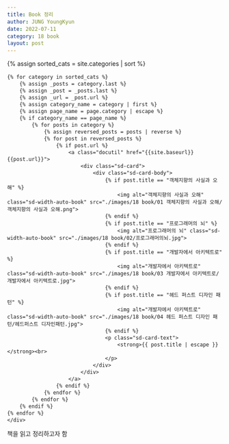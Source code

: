 ```yaml
---
title: Book 정리
author: JUNG YoungKyun
date: 2022-07-11
category: 18 book
layout: post
---
```


<div class="sd-container-fluid ">
    <div class="docutils">
    {% assign sorted_cats = site.categories | sort %}

    {% for category in sorted_cats %}
        {% assign _posts = category.last %}
        {% assign _post = _posts.last %}
        {% assign _url = _post.url %}
        {% assign category_name = category | first %}
        {% assign page_name = page.category | escape %}
        {% if category_name == page_name %}
            {% for posts in category %}
                {% assign reversed_posts = posts | reverse %}
                {% for post in reversed_posts %}
                    {% if post.url %}
                        <a class="docutil" href="{{site.baseurl}}{{post.url}}">
                            <div class="sd-card">
                                <div class="sd-card-body">
                                    {% if post.title == "객체지향의 사실과 오해" %}
                                        <img alt="객체지향의 사실과 오해" class="sd-width-auto-book" src="./images/18 book/01 객체지향의 사실과 오해/객체지향의 사실과 오해.png">
                                    {% endif %}
                                    {% if post.title == "프로그래머의 뇌" %}
                                        <img alt="프로그래머의 뇌" class="sd-width-auto-book" src="./images/18 book/02/프로그래머의뇌.jpg">
                                    {% endif %}
                                    {% if post.title == "개발자에서 아키텍트로" %}
                                        <img alt="개발자에서 아키텍트로" class="sd-width-auto-book" src="./images/18 book/03 개발자에서 아키텍트로/개발자에서 아키텍트로.jpg">
                                    {% endif %}
                                    {% if post.title == "헤드 퍼스트 디자인 패턴" %}
                                        <img alt="개발자에서 아키텍트로" class="sd-width-auto-book" src="./images/18 book/04 헤드 퍼스트 디자인 패턴/헤드퍼스트 디자인패턴.jpg">
                                    {% endif %}
                                    <p class="sd-card-text">
                                        <strong>{{ post.title | escape }}</strong><br>
                                    </p>
                                </div>
                            </div>
                        </a>
                    {% endif %}
                {% endfor %}
            {% endfor %}
        {% endif %}
    {% endfor %}
    </div>
</div>

책을 읽고 정리하고자 함